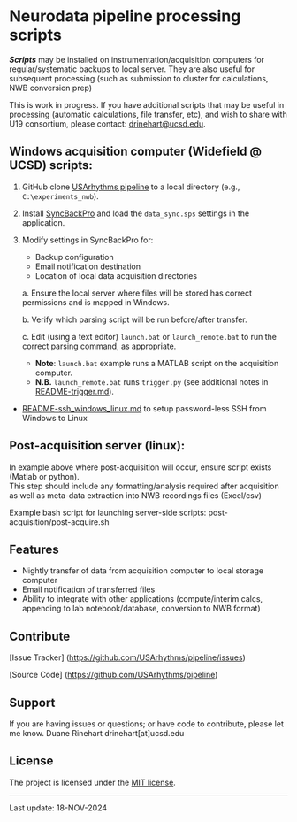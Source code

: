 # **Neurodata pipeline processing scripts**

***Scripts*** may be installed on instrumentation/acquisition computers for regular/systematic backups to local server.  They are also useful for subsequent processing (such as submission to cluster for calculations, NWB conversion prep)

This is work in progress. If you have additional scripts that may be useful in processing (automatic calculations, file transfer, etc), and wish to share with U19 consortium, please contact: drinehart@ucsd.edu.

## Windows acquisition computer (Widefield @ UCSD) scripts:

1. GitHub clone [USArhythms pipeline](https://github.com/USArhythms/pipeline.git) to a local directory (e.g., `C:\experiments_nwb`).
2. Install [SyncBackPro](https://www.2brightsparks.com/syncback/sbpro.html) and load the `data_sync.sps` settings in the application.
3. Modify settings in SyncBackPro for:
   - Backup configuration
   - Email notification destination
   - Location of local data acquisition directories

   a. Ensure the local server where files will be stored has correct permissions and is mapped in Windows.

   b. Verify which parsing script will be run before/after transfer.

   c. Edit (using a text editor) `launch.bat` or `launch_remote.bat` to run the correct parsing command, as appropriate.
      - **Note**: `launch.bat` example runs a MATLAB script on the acquisition computer.
      - **N.B.** `launch_remote.bat` runs `trigger.py` (see additional notes in [README-trigger.md](README-trigger.md)).



+ [README-ssh_windows_linux.md](README-ssh_windows_linux.md) to setup password-less SSH from Windows to Linux
  

## Post-acquisition server (linux):

In example above where post-acquisition will occur, ensure script exists (Matlab or python).  
This step should include any formatting/analysis required after acquisition as well as meta-data extraction into NWB recordings files (Excel/csv)

Example bash script for launching server-side scripts: post-acquisition/post-acquire.sh

## Features

- Nightly transfer of data from acquisition computer to local storage computer
- Email notification of transferred files
- Ability to integrate with other applications (compute/interim calcs, appending to lab notebook/database, conversion to NWB format)


## Contribute

[Issue Tracker] (https://github.com/USArhythms/pipeline/issues)

[Source Code] (https://github.com/USArhythms/pipeline)

## Support

If you are having issues or questions; or have code to contribute, please let me know.
Duane Rinehart
drinehart[at]ucsd.edu

## License

The project is licensed under the [MIT license](https://mit-license.org/).

---
Last update: 18-NOV-2024
